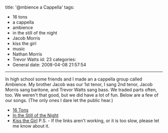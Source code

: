title: '@mbience a Cappella'
tags:
  - 16 tons
  - a cappella
  - ambience
  - in the still of the night
  - Jacob Morris
  - kiss the girl
  - music
  - Nathan Morris
  - Trevor Watts
id: 23
categories:
  - General
date: 2008-04-08 21:57:54
---

In high school some friends and I made an a cappella group called Ambience. My brother Jacob was our 1st tenor, I sang 2nd tenor, Jacob Morris sang baritone, and Trevor Watts sang bass. We traded parts often, too. We weren't that good, 	but we did have a lot of fun. Below are a few of our songs. (The only ones I dare 	let the public hear.)

*   [16 Tons](http://1i18lg.tuk.livefilestore.com/y1pDeWdHSY0jVmp4PtCMFu0KB6TbJEmR-uqnx4h4X7uUk0zDeQ0GVrZ3bpNDQD-ukZ7rZeMVl-WaQ0/%40mbience%20-%2016%20Tons.mp3?download)
*   [In the Still of the Night](http://1i18lg.tuk.livefilestore.com/y1pDeWdHSY0jVlbXO3v-6oTdz8E5quy8Ut41wqHmIo4Z1NUkNCYxm7sObe18gIhNylEPM2MIFykJ5s/%40mbience%20-%20In%20The%20Still%20Of%20The%20Night.mp3?download)
*   [Kiss the Girl](http://1i18lg.tuk.livefilestore.com/y1pDeWdHSY0jVku_l_yi2xloCxgakNQKmSkSOfKOOlDM3OTJssSmuhjHW9caEHpP_iAAepwq83SbCQ/%40mbience%20-%20Kiss%20The%20Girl.mp3?download)
P.S. - If the links aren't working, or it is too slow, please let me know about it.